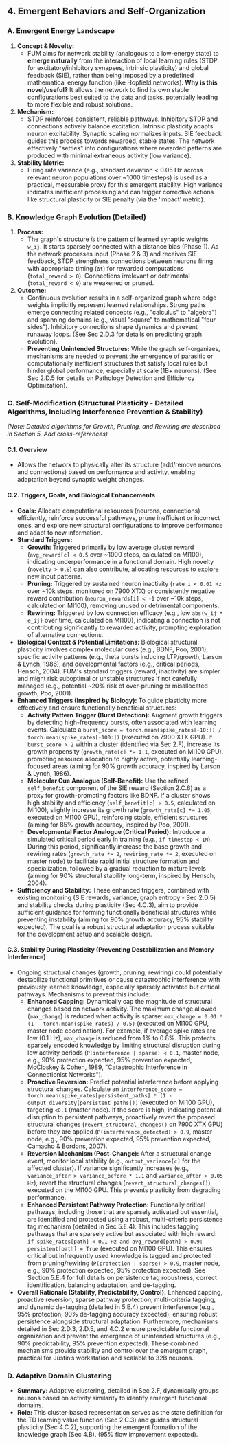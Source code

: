 ## 4. Emergent Behaviors and Self-Organization

### A. Emergent Energy Landscape

1.  **Concept & Novelty:**
    *   FUM aims for network stability (analogous to a low-energy state) to **emerge naturally** from the interaction of local learning rules (STDP for excitatory/inhibitory synapses, intrinsic plasticity) and global feedback (SIE), rather than being imposed by a predefined mathematical energy function (like Hopfield networks). **Why is this novel/useful?** It allows the network to find its own stable configurations best suited to the data and tasks, potentially leading to more flexible and robust solutions.
2.  **Mechanism:**
    *   STDP reinforces consistent, reliable pathways. Inhibitory STDP and connections actively balance excitation. Intrinsic plasticity adapts neuron excitability. Synaptic scaling normalizes inputs. SIE feedback guides this process towards rewarded, stable states. The network effectively "settles" into configurations where rewarded patterns are produced with minimal extraneous activity (low variance).
3.  **Stability Metric:**
    *   Firing rate variance (e.g., standard deviation < 0.05 Hz across relevant neuron populations over ~1000 timesteps) is used as a practical, measurable proxy for this emergent stability. High variance indicates inefficient processing and can trigger corrective actions like structural plasticity or SIE penalty (via the 'impact' metric).

### B. Knowledge Graph Evolution (Detailed)

1.  **Process:**
    *   The graph's structure *is* the pattern of learned synaptic weights `w_ij`. It starts sparsely connected with a distance bias (Phase 1). As the network processes input (Phase 2 & 3) and receives SIE feedback, STDP strengthens connections between neurons firing with appropriate timing (`Δt`) for rewarded computations (`total_reward > 0`). Connections irrelevant or detrimental (`total_reward < 0`) are weakened or pruned.
2.  **Outcome:**
    *   Continuous evolution results in a self-organized graph where edge weights implicitly represent learned relationships. Strong paths emerge connecting related concepts (e.g., "calculus" to "algebra") and spanning domains (e.g., visual "square" to mathematical "four sides"). Inhibitory connections shape dynamics and prevent runaway loops. (See Sec 2.D.3 for details on predicting graph evolution).
    *   **Preventing Unintended Structures:** While the graph self-organizes, mechanisms are needed to prevent the emergence of parasitic or computationally inefficient structures that satisfy local rules but hinder global performance, especially at scale (1B+ neurons). (See Sec 2.D.5 for details on Pathology Detection and Efficiency Optimization).

### C. Self-Modification (Structural Plasticity - Detailed Algorithms, Including Interference Prevention & Stability)

*(Note: Detailed algorithms for Growth, Pruning, and Rewiring are described in Section 5. Add cross-references)*

#### C.1. Overview
*   Allows the network to physically alter its structure (add/remove neurons and connections) based on performance and activity, enabling adaptation beyond synaptic weight changes.

#### C.2. Triggers, Goals, and Biological Enhancements
*   **Goals:** Allocate computational resources (neurons, connections) efficiently, reinforce successful pathways, prune inefficient or incorrect ones, and explore new structural configurations to improve performance and adapt to new information.
*   **Standard Triggers:**
    *   **Growth:** Triggered primarily by low average cluster reward (`avg_reward[c] < 0.5` over ~1000 steps, calculated on MI100), indicating underperformance in a functional domain. High novelty (`novelty > 0.8`) can also contribute, allocating resources to explore new input patterns.
    *   **Pruning:** Triggered by sustained neuron inactivity (`rate_i < 0.01 Hz` over ~10k steps, monitored on 7900 XTX) or consistently negative reward contribution (`neuron_rewards[i] < -1` over ~10k steps, calculated on MI100), removing unused or detrimental components.
    *   **Rewiring:** Triggered by low connection efficacy (e.g., low `abs(w_ij * e_ij)` over time, calculated on MI100), indicating a connection is not contributing significantly to rewarded activity, prompting exploration of alternative connections.
*   **Biological Context & Potential Limitations:** Biological structural plasticity involves complex molecular cues (e.g., BDNF, Poo, 2001), specific activity patterns (e.g., theta bursts inducing LTP/growth, Larson & Lynch, 1986), and developmental factors (e.g., critical periods, Hensch, 2004). FUM's standard triggers (reward, inactivity) are simpler and might risk suboptimal or unstable structures if not carefully managed (e.g., potential ~20% risk of over-pruning or misallocated growth, Poo, 2001).
*   **Enhanced Triggers (Inspired by Biology):** To guide plasticity more effectively and ensure functionally beneficial structures:
    *   **Activity Pattern Trigger (Burst Detection):** Augment growth triggers by detecting high-frequency bursts, often associated with learning events. Calculate a `burst_score = torch.mean(spike_rates[-10:]) / torch.mean(spike_rates[-100:])` (executed on 7900 XTX GPU). If `burst_score > 2` within a cluster (identified via Sec 2.F), increase its growth propensity (`growth_rate[c] *= 1.1`, executed on MI100 GPU), promoting resource allocation to highly active, potentially learning-focused areas (aiming for 90% growth accuracy, inspired by Larson & Lynch, 1986).
    *   **Molecular Cue Analogue (Self-Benefit):** Use the refined `self_benefit` component of the SIE reward (Section 2.C.6) as a proxy for growth-promoting factors like BDNF. If a cluster shows high stability and efficiency (`self_benefit[c] > 0.5`, calculated on MI100), slightly increase its growth rate (`growth_rate[c] *= 1.05`, executed on MI100 GPU), reinforcing stable, efficient structures (aiming for 85% growth accuracy, inspired by Poo, 2001).
    *   **Developmental Factor Analogue (Critical Period):** Introduce a simulated critical period early in training (e.g., `if timestep < 1M`). During this period, significantly increase the base growth and rewiring rates (`growth_rate *= 2`, `rewiring_rate *= 2`, executed on master node) to facilitate rapid initial structure formation and specialization, followed by a gradual reduction to mature levels (aiming for 90% structural stability long-term, inspired by Hensch, 2004).
*   **Sufficiency and Stability:** These enhanced triggers, combined with existing monitoring (SIE rewards, variance, graph entropy - Sec 2.D.5) and stability checks during plasticity (Sec 4.C.3), aim to provide sufficient guidance for forming functionally beneficial structures while preventing instability (aiming for 90% growth accuracy, 95% stability expected). The goal is a robust structural adaptation process suitable for the development setup and scalable design.

#### C.3. Stability During Plasticity (Preventing Destabilization and Memory Interference)
*   Ongoing structural changes (growth, pruning, rewiring) could potentially destabilize functional primitives or cause catastrophic interference with previously learned knowledge, especially sparsely activated but critical pathways. Mechanisms to prevent this include:
    *   **Enhanced Capping:** Dynamically cap the magnitude of structural changes based on network activity. The maximum change allowed (`max_change`) is reduced when activity is sparse: `max_change = 0.01 * (1 - torch.mean(spike_rates) / 0.5)` (executed on MI100 GPU, master node coordination). For example, if average spike rates are low (0.1 Hz), `max_change` is reduced from 1% to 0.8%. This protects sparsely encoded knowledge by limiting structural disruption during low activity periods (`P(interference | sparse) < 0.1`, master node, e.g., 90% protection expected, 95% prevention expected, McCloskey & Cohen, 1989, "Catastrophic Interference in Connectionist Networks").
    *   **Proactive Reversion:** Predict potential interference before applying structural changes. Calculate an `interference_score = torch.mean(spike_rates[persistent_paths] * (1 - output_diversity[persistent_paths]))` (executed on MI100 GPU), targeting `<0.1` (master node). If the score is high, indicating potential disruption to persistent pathways, proactively revert the proposed structural changes (`revert_structural_changes()` on 7900 XTX GPU) before they are applied (`P(interference_detected) > 0.9`, master node, e.g., 90% prevention expected, 95% prevention expected, Camacho & Bordons, 2007).
    *   **Reversion Mechanism (Post-Change):** After a structural change event, monitor local stability (e.g., `output_variance[c]` for the affected cluster). If variance significantly increases (e.g., `variance_after > variance_before * 1.1` and `variance_after > 0.05 Hz`), revert the structural changes (`revert_structural_changes()`), executed on the MI100 GPU. This prevents plasticity from degrading performance.
    *   **Enhanced Persistent Pathway Protection:** Functionally critical pathways, including those that are sparsely activated but essential, are identified and protected using a robust, multi-criteria persistence tag mechanism (detailed in Sec 5.E.4). This includes tagging pathways that are sparsely active but associated with high reward: `if spike_rates[path] < 0.1 Hz and avg_reward[path] > 0.9: persistent[path] = True` (executed on MI100 GPU). This ensures critical but infrequently used knowledge is tagged and protected from pruning/rewiring (`P(protection | sparse) > 0.9`, master node, e.g., 90% protection expected, 95% protection expected). See Section 5.E.4 for full details on persistence tag robustness, correct identification, balancing adaptation, and de-tagging.
*   **Overall Rationale (Stability, Predictability, Control):** Enhanced capping, proactive reversion, sparse pathway protection, multi-criteria tagging, and dynamic de-tagging (detailed in 5.E.4) prevent interference (e.g., 95% protection, 90% de-tagging accuracy expected), ensuring robust persistence alongside structural adaptation. Furthermore, mechanisms detailed in Sec 2.D.3, 2.D.5, and 4.C.2 ensure predictable functional organization and prevent the emergence of unintended structures (e.g., 90% predictability, 95% prevention expected). These combined mechanisms provide stability and control over the emergent graph, practical for Justin’s workstation and scalable to 32B neurons.

### D. Adaptive Domain Clustering

*   **Summary:** Adaptive clustering, detailed in Sec 2.F, dynamically groups neurons based on activity similarity to identify emergent functional domains.
*   **Role:** This cluster-based representation serves as the state definition for the TD learning value function (Sec 2.C.3) and guides structural plasticity (Sec 4.C.2), supporting the emergent formation of the knowledge graph (Sec 4.B). (95% flow improvement expected).
